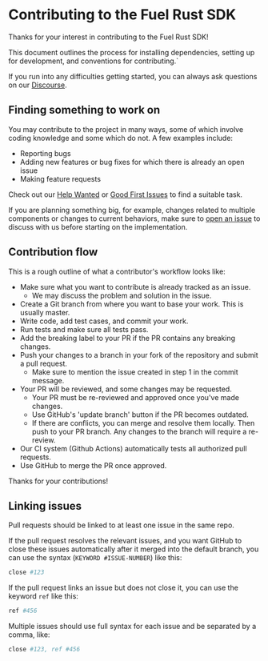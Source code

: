 # Contributing to the Fuel Rust SDK

Thanks for your interest in contributing to the Fuel Rust SDK!

This document outlines the process for installing dependencies, setting up for development, and conventions for contributing.`

If you run into any difficulties getting started, you can always ask questions on our [Discourse](https://forum.fuel.network/).

## Finding something to work on

You may contribute to the project in many ways, some of which involve coding knowledge and some which do not. A few examples include:

- Reporting bugs
- Adding new features or bug fixes for which there is already an open issue
- Making feature requests

Check out our [Help Wanted](https://github.com/FuelLabs/fuels-rs/labels/help%20wanted) or [Good First Issues](https://github.com/FuelLabs/fuels-rs/labels/good%20first%20issue) to find a suitable task.

If you are planning something big, for example, changes related to multiple components or changes to current behaviors, make sure to [open an issue](https://github.com/FuelLabs/fuels-rs/issues/new) to discuss with us before starting on the implementation.

## Contribution flow

This is a rough outline of what a contributor's workflow looks like:

- Make sure what you want to contribute is already tracked as an issue.
  - We may discuss the problem and solution in the issue.
- Create a Git branch from where you want to base your work. This is usually master.
- Write code, add test cases, and commit your work.
- Run tests and make sure all tests pass.
- Add the breaking label to your PR if the PR contains any breaking changes.
- Push your changes to a branch in your fork of the repository and submit a pull request.
  - Make sure to mention the issue created in step 1 in the commit message.
- Your PR will be reviewed, and some changes may be requested.
  - Your PR must be re-reviewed and approved once you've made changes.
  - Use GitHub's 'update branch' button if the PR becomes outdated.
  - If there are conflicts, you can merge and resolve them locally. Then push to your PR branch. Any changes to the branch will require a re-review.
- Our CI system (Github Actions) automatically tests all authorized pull requests.
- Use GitHub to merge the PR once approved.

Thanks for your contributions!

## Linking issues

Pull requests should be linked to at least one issue in the same repo.

If the pull request resolves the relevant issues, and you want GitHub to close these issues automatically after it merged into the default branch, you can use the syntax (`KEYWORD #ISSUE-NUMBER`) like this:

```sh
close #123
```

If the pull request links an issue but does not close it, you can use the keyword `ref` like this:

```sh
ref #456
```

Multiple issues should use full syntax for each issue and be separated by a comma, like:

```sh
close #123, ref #456
```

<!-- Auto-update: 2025-10-10T00:41:04.667990 -->
